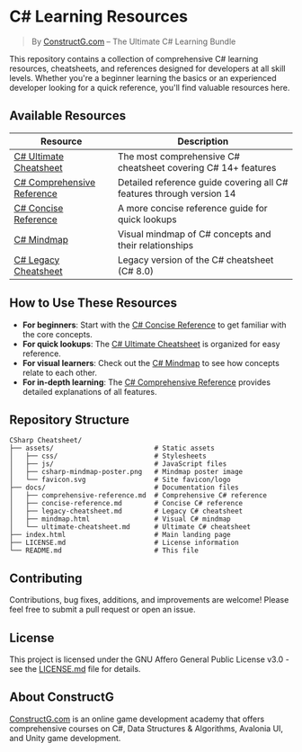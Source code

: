 # C# Learning Resources

> By [ConstructG.com](https://constructg.com) – The Ultimate C# Learning Bundle

This repository contains a collection of comprehensive C# learning resources, cheatsheets, and references designed for developers at all skill levels. Whether you're a beginner learning the basics or an experienced developer looking for a quick reference, you'll find valuable resources here.

## Available Resources

| Resource                                                        | Description                                                          |
| --------------------------------------------------------------- | -------------------------------------------------------------------- |
| [C# Ultimate Cheatsheet](./docs/ultimate-cheatsheet.md)         | The most comprehensive C# cheatsheet covering C# 14+ features        |
| [C# Comprehensive Reference](./docs/comprehensive-reference.md) | Detailed reference guide covering all C# features through version 14 |
| [C# Concise Reference](./docs/concise-reference.md)             | A more concise reference guide for quick lookups                     |
| [C# Mindmap](./docs/mindmap.html)                               | Visual mindmap of C# concepts and their relationships                |
| [C# Legacy Cheatsheet](./docs/legacy-cheatsheet.md)             | Legacy version of the C# cheatsheet (C# 8.0)                         |

## How to Use These Resources

- **For beginners**: Start with the [C# Concise Reference](./docs/concise-reference.md) to get familiar with the core concepts.
- **For quick lookups**: The [C# Ultimate Cheatsheet](./docs/ultimate-cheatsheet.md) is organized for easy reference.
- **For visual learners**: Check out the [C# Mindmap](./docs/mindmap.html) to see how concepts relate to each other.
- **For in-depth learning**: The [C# Comprehensive Reference](./docs/comprehensive-reference.md) provides detailed explanations of all features.

## Repository Structure

```
CSharp Cheatsheet/
├── assets/                         # Static assets
│   ├── css/                        # Stylesheets
│   ├── js/                         # JavaScript files
│   ├── csharp-mindmap-poster.png   # Mindmap poster image
│   └── favicon.svg                 # Site favicon/logo
├── docs/                           # Documentation files
│   ├── comprehensive-reference.md  # Comprehensive C# reference
│   ├── concise-reference.md        # Concise C# reference
│   ├── legacy-cheatsheet.md        # Legacy C# cheatsheet
│   ├── mindmap.html                # Visual C# mindmap
│   └── ultimate-cheatsheet.md      # Ultimate C# cheatsheet
├── index.html                      # Main landing page
├── LICENSE.md                      # License information
└── README.md                       # This file
```

## Contributing

Contributions, bug fixes, additions, and improvements are welcome! Please feel free to submit a pull request or open an issue.

## License

This project is licensed under the GNU Affero General Public License v3.0 - see the [LICENSE.md](./LICENSE.md) file for details.

## About ConstructG

[ConstructG.com](https://constructg.com) is an online game development academy that offers comprehensive courses on C#, Data Structures & Algorithms, Avalonia UI, and Unity game development.